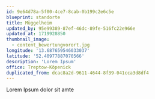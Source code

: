 ```yaml
---
id: 9e64d78a-5f00-4ce7-8cab-0b199c2e6c5e
blueprint: standorte
title: Müggelheim
updated_by: 95e99389-87ef-46dc-89fe-516fc22e966e
updated_at: 1719928850
thumbnail_image:
  - content_bewertungvorort.jpg
longitude: '13.687659546033037'
latitude: '52.40977887070566'
description: 'Lorem Ipsum'
office: Treptow-Köpenick
duplicated_from: dcac8a2d-9611-4644-8f39-041cca3d8df4
---
```

Lorem Ipsum dolor sit amte